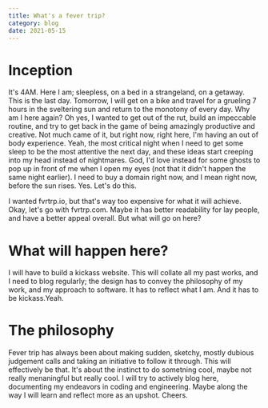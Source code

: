 ```yaml
---
title: What's a fever trip?
category: blog
date: 2021-05-15
---
```


# Inception
It's 4AM. Here I am; sleepless, on a bed in a strangeland, on a getaway.
This is the last day. Tomorrow, I will get on a bike and travel for a grueling 7 hours in the sveltering sun and return to the monotony of every day.
Why am I here again? Oh yes, I wanted to get out of the rut, build an impeccable routine, and try to get back in the game of being amazingly productive and creative. Not much came of it, but right now, right here, I'm having an out of body experience. Yeah, the most critical night when I need to get some sleep to be the most attentive the next day, and these ideas start creeping into my head instead of nightmares. God, I'd love instead for some ghosts to pop up in front of me when I open my eyes (not that it didn't happen the same night earlier). I need to buy a domain right now, and I mean right now, before the sun rises. Yes. Let's do this.

I wanted fvrtrp.io, but that's way too expensive for what it will achieve. Okay, let's go with fvrtrp.com. Maybe it has better readability for lay people, and have a better appeal overall.
But what will go on here?

# What will happen here?
I will have to build a kickass website. This will collate all my past works, and I need to blog regularly; the design has to convey the philosophy of my work, and my approach to software. It has to reflect what I am.
And it has to be kickass.Yeah.

# The philosophy
Fever trip has always been about making sudden, sketchy, mostly dubious judgement calls and taking an initiative to follow it through. This will effectively be that. It's about the instinct to do sometning cool, maybe not really menaningful but really cool. I will try to actively blog here, documenting my endeavors in coding and engineering. Maybe along the way I will learn and reflect more as an upshot.
Cheers.
